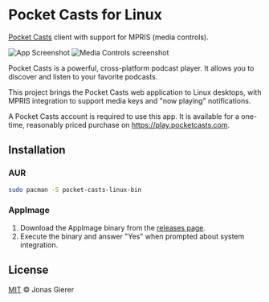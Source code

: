 # Pocket Casts for Linux

[Pocket Casts](https://www.pocketcasts.com) client with support for MPRIS (media
controls).

![App Screenshot](https://user-images.githubusercontent.com/4331946/55138047-ce211500-5132-11e9-98cd-810fab6f4180.png)
![Media Controls screenshot](https://user-images.githubusercontent.com/4331946/55138012-bc3f7200-5132-11e9-949e-6b120b2960b3.png)

Pocket Casts is a powerful, cross-platform podcast player. It allows you to
discover and listen to your favorite podcasts.

This project brings the Pocket Casts web application to Linux desktops, with
MPRIS integration to support media keys and "now playing" notifications.

A Pocket Casts account is required to use this app. It is available for a
one-time, reasonably priced purchase on https://play.pocketcasts.com.

## Installation

### AUR

```bash
sudo pacman -S pocket-casts-linux-bin
```

### AppImage

1. Download the AppImage binary from the
   [releases page](https://github.com/jgierer12/pocket-casts-linux/releases/).
2. Execute the binary and answer "Yes" when prompted about system integration.

## License

[MIT](LICENSE) &copy; Jonas Gierer
